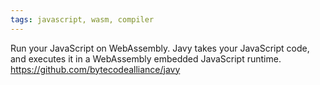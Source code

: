 ```yaml
---
tags: javascript, wasm, compiler
---
```

Run your JavaScript on WebAssembly. Javy takes your JavaScript code, and executes it in a WebAssembly embedded JavaScript runtime.
https://github.com/bytecodealliance/javy
